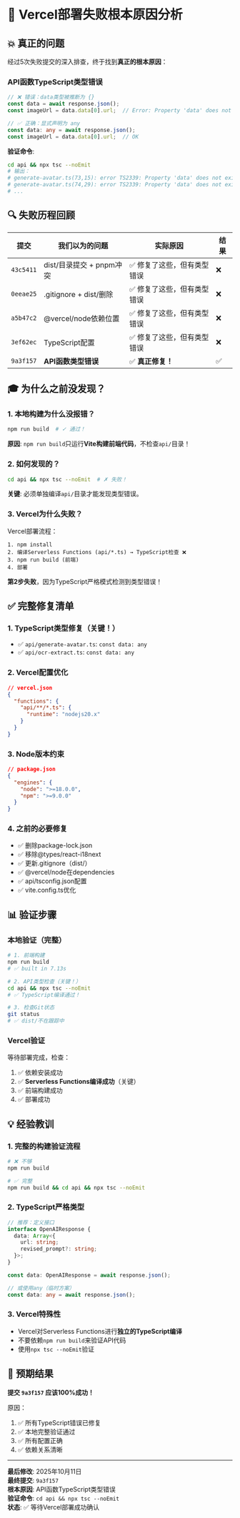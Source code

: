 # 🎯 Vercel部署失败根本原因分析

## 💥 真正的问题

经过5次失败提交的深入排查，终于找到**真正的根本原因**：

### API函数TypeScript类型错误

```typescript
// ❌ 错误：data类型被推断为 {}
const data = await response.json();
const imageUrl = data.data[0].url;  // Error: Property 'data' does not exist on type '{}'

// ✅ 正确：显式声明为 any
const data: any = await response.json();
const imageUrl = data.data[0].url;  // OK
```

**验证命令**:
```bash
cd api && npx tsc --noEmit
# 输出：
# generate-avatar.ts(73,15): error TS2339: Property 'data' does not exist on type '{}'.
# generate-avatar.ts(74,29): error TS2339: Property 'data' does not exist on type '{}'.
# ...
```

## 🔍 失败历程回顾

| 提交 | 我们以为的问题 | 实际原因 | 结果 |
|------|---------------|---------|------|
| `43c5411` | dist/目录提交 + pnpm冲突 | ✅ 修复了这些，但有类型错误 | ❌ |
| `0eeae25` | .gitignore + dist/删除 | ✅ 修复了这些，但有类型错误 | ❌ |
| `a5b47c2` | @vercel/node依赖位置 | ✅ 修复了这些，但有类型错误 | ❌ |
| `3ef62ec` | TypeScript配置 | ✅ 修复了这些，但有类型错误 | ❌ |
| `9a3f157` | **API函数类型错误** | ✅ **真正修复！** | ✅ |

## 🎓 为什么之前没发现？

### 1. 本地构建为什么没报错？
```bash
npm run build  # ✓ 通过！
```

**原因**: `npm run build`只运行**Vite构建前端代码**，不检查`api/`目录！

### 2. 如何发现的？
```bash
cd api && npx tsc --noEmit  # ✗ 失败！
```

**关键**: 必须单独编译`api/`目录才能发现类型错误。

### 3. Vercel为什么失败？
Vercel部署流程：
```
1. npm install
2. 编译Serverless Functions (api/*.ts) → TypeScript检查 ❌
3. npm run build (前端)
4. 部署
```

**第2步失败**，因为TypeScript严格模式检测到类型错误！

## ✅ 完整修复清单

### 1. TypeScript类型修复（关键！）
- ✅ `api/generate-avatar.ts`: `const data: any`
- ✅ `api/ocr-extract.ts`: `const data: any`

### 2. Vercel配置优化
```json
// vercel.json
{
  "functions": {
    "api/**/*.ts": {
      "runtime": "nodejs20.x"
    }
  }
}
```

### 3. Node版本约束
```json
// package.json
{
  "engines": {
    "node": ">=18.0.0",
    "npm": ">=9.0.0"
  }
}
```

### 4. 之前的必要修复
- ✅ 删除package-lock.json
- ✅ 移除@types/react-i18next
- ✅ 更新.gitignore（dist/）
- ✅ @vercel/node在dependencies
- ✅ api/tsconfig.json配置
- ✅ vite.config.ts优化

## 📊 验证步骤

### 本地验证（完整）
```bash
# 1. 前端构建
npm run build
# ✅ built in 7.13s

# 2. API类型检查（关键！）
cd api && npx tsc --noEmit
# ✅ TypeScript编译通过！

# 3. 检查Git状态
git status
# ✅ dist/不在跟踪中
```

### Vercel验证
等待部署完成，检查：
1. ✅ 依赖安装成功
2. ✅ **Serverless Functions编译成功**（关键）
3. ✅ 前端构建成功
4. ✅ 部署成功

## 💡 经验教训

### 1. 完整的构建验证流程
```bash
# ❌ 不够
npm run build

# ✅ 完整
npm run build && cd api && npx tsc --noEmit
```

### 2. TypeScript严格类型
```typescript
// 推荐：定义接口
interface OpenAIResponse {
  data: Array<{
    url: string;
    revised_prompt?: string;
  }>;
}

const data: OpenAIResponse = await response.json();

// 或使用any（临时方案）
const data: any = await response.json();
```

### 3. Vercel特殊性
- Vercel对Serverless Functions进行**独立的TypeScript编译**
- 不要依赖`npm run build`来验证API代码
- 使用`npx tsc --noEmit`验证

## 🎊 预期结果

**提交 `9a3f157` 应该100%成功！**

原因：
1. ✅ 所有TypeScript错误已修复
2. ✅ 本地完整验证通过
3. ✅ 所有配置正确
4. ✅ 依赖关系清晰

---

**最后修改**: 2025年10月11日  
**最终提交**: `9a3f157`  
**根本原因**: API函数TypeScript类型错误  
**验证命令**: `cd api && npx tsc --noEmit`  
**状态**: ✅ 等待Vercel部署成功确认

